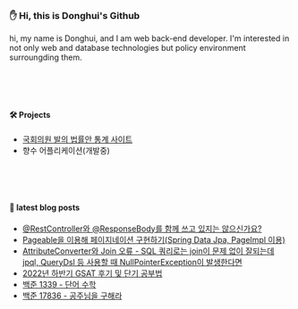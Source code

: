 
### :hand: Hi, this is Donghui's Github<br/>
hi, my name is Donghui, and I am web back-end developer. I'm interested in not only web and database technologies but policy environment surroungding them.

<br/><br/><br/>

#### :hammer_and_wrench: Projects<br/>
- [국회의원 발의 법률안 통계 사이트](https://github.com/dongdong-119/StatisticalDataOnLegislation)
- 향수 어플리케이션(개발중)

<br/><br/><br/>
#### :blue_book: latest blog posts
- [@RestController와 @ResponseBody를 함께 쓰고 있지는 않으신가요?](https://dongdong-119.tistory.com/53) <br/>
- [Pageable을 이용해 페이지네이션 구현하기(Spring Data Jpa, PageImpl 이용)](https://dongdong-119.tistory.com/52) <br/>
- [AttributeConverter와 Join 오류 - SQL 쿼리로는 join이 문제 없이 잘되는데 jpql, QueryDsl 등 사용할 때 NullPointerException이 발생한다면](https://dongdong-119.tistory.com/51) <br/>
- [2022년 하반기 GSAT 후기 및 단기 공부법](https://dongdong-119.tistory.com/50) <br/>
- [백준 1339 - 단어 수학](https://dongdong-119.tistory.com/49) <br/>
- [백준 17836 - 공주님을 구해라](https://dongdong-119.tistory.com/48) <br/>
